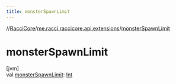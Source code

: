 ```yaml
---
title: monsterSpawnLimit
---
```

//[RacciCore](../../index.html)/[me.racci.raccicore.api.extensions](index.html)/[monsterSpawnLimit](monster-spawn-limit.html)



# monsterSpawnLimit



[jvm]\
val [monsterSpawnLimit](monster-spawn-limit.html): [Int](https://kotlinlang.org/api/latest/jvm/stdlib/kotlin/-int/index.html)





